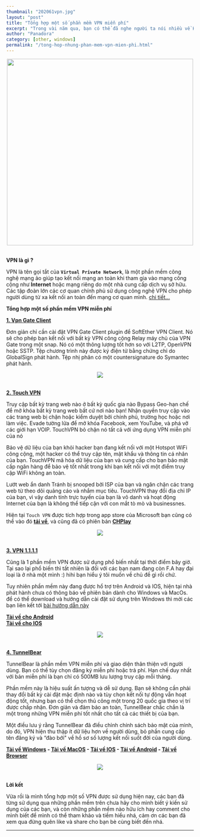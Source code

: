 ```yaml
---
thumbnail: "202061vpn.jpg"
layout: "post"
title: "Tổng hợp một số phần mềm VPN miễn phí"
excerpt: "Trong vài năm qua, bạn có thể đã nghe người ta nói nhiều về HTML5..."
author: "Panadora"
category: [other, windows]
permalink: "/tong-hop-nhung-phan-mem-vpn-mien-phi.html"
---
```


<center><img class="img-thumbnail" width="500" src="{{baseurl}}/image/202061vpn.jpg"></center>
<br>

**VPN là gì ?**

VPN là tên gọi tắt của **`Virtual Private Network`**, là một phần mềm công nghệ mạng ảo giúp tạo kết nối mạng an toàn khi tham gia vào mạng công cộng như **Internet** hoặc mạng riêng do một nhà cung cấp dịch vụ sở hữu. Các tập đoàn lớn các cơ quan chính phủ sử dụng công nghệ VPN cho phép người dùng từ xa kết nối an toàn đến mạng cơ quan mình. [chi tiết...](https://quantrimang.com/ly-thuyet-vpn-la-gi-117232)

**Tổng hợp một số phần mềm VPN miễn phí**

**[1. Vpn Gate Client](https://www.vpngate.net/en/download.aspx)**

Đơn giản chỉ cần cài đặt VPN Gate Client plugin để SoftEther VPN Client. Nó sẽ cho phép bạn kết nối với bất kỳ VPN công cộng Relay máy chủ của VPN Gate trong một snap. Nó có một thông lượng tốt hơn so với L2TP, OpenVPN hoặc SSTP. Tệp chương trình này được ký điện tử bằng chứng chỉ do GlobalSign phát hành. Tệp nhị phân có một countersignature do Symantec phát hành.

<center><img class="img-thumbnail" src="{{baseurl}}/image/vpngateclient.png"></center>
<br>

**[2. Touch VPN](https://touchvpn.net/)**

Truy cập bất kỳ trang web nào ở bất kỳ quốc gia nào
Bypass Geo-hạn chế để mở khóa bất kỳ trang web bất cứ nơi nào bạn! Nhận quyền truy cập vào các trang web bị chặn hoặc kiểm duyệt bởi chính phủ, trường học hoặc nơi làm việc. Evade tường lửa để mở khóa Facebook, xem YouTube, và phá vỡ các giới hạn VOIP. TouchVPN bỏ chặn nó tất cả với ứng dụng VPN miễn phí của nó

Bảo vệ dữ liệu của bạn khỏi hacker
bạn đang kết nối với một Hotspot WiFi công cộng, một hacker có thể truy cập tên, mật khẩu và thông tin cá nhân của bạn. TouchVPN mã hóa dữ liệu của bạn và cung cấp cho bạn bảo mật cấp ngân hàng để bảo vệ tốt nhất trong khi bạn kết nối với một điểm truy cập WiFi không an toàn.

Lướt web ẩn danh
Tránh bị snooped bởi ISP của bạn và ngăn chặn các trang web từ theo dõi quảng cáo và nhắm mục tiêu. TouchVPN thay đổi địa chỉ IP của bạn, vì vậy danh tính trực tuyến của bạn là vô danh và hoạt động Internet của bạn là không thể tiếp cận với con mắt tò mò và businessnes.

Hiện tại `Touch VPN` được tích hợp trong app store của Microsoft bạn cũng có thể vào đó **[tải về](https://www.microsoft.com/store/productId/9NBLGGH5GB3F)**, và cũng đã có phiên bản **[CHPlay](https://play.google.com/store/apps/details?id=com.northghost.touchvpn)**

<center><img class="img-thumbnail" src="{{baseurl}}/image/TouchVPN.jpg"></center>
<br>

**[3. VPN 1.1.1.1](https://1.1.1.1/)**

Cũng là 1 phần mềm VPN được sử dụng phổ biến nhất tại thời điểm bây giờ. Tại sao lại phổ biến thì tất nhiên là đối với các bạn nam đang còn F.A hay đại loại là ở nhà một mình :) hihi bạn hiểu ý tôi muốn về chủ đề gì rồi chứ.

Tuy nhiên phần mềm này đang được hổ trợ trên Android và IOS, hiện tại nhà phát hành chưa có thông báo về phiên bản dành cho Windows và MacOs. để có thể download và hướng dẫn cài đặt sử dụng trên Windows thì mời các bạn liên kết tới [bài hướng dẫn này](https://congnghevacuocsong.tk/huong-d-n-cai-dat-warp-1-1-1-1-tren-pc-windows-va-mac-os.html)

**[Tải về cho Android](https://play.google.com/store/apps/details?id=com.cloudflare.onedotonedotonedotone)**<br>
**[Tải về cho IOS](https://apps.apple.com/us/app/1-1-1-1-faster-internet/id1423538627)**

<center><img class="img-thumbnail" src="{{baseurl}}/image/1111vpn.jpg"></center>
<br>

**[4. TunnelBear](https://www.tunnelbear.com/)**

TunnelBear là phần mềm VPN miễn phí và giao diện thân thiện với người dùng. Bạn có thể tùy chọn đăng ký miễn phí hoặc trả phí. Hạn chế duy nhất với bản miễn phí là bạn chỉ có 500MB lưu lượng truy cập mỗi tháng.

Phần mềm này là hiệu suất ấn tượng và dễ sử dụng. Bạn sẽ không cần phải thay đổi bất kỳ cài đặt mặc định nào và tùy chọn kết nối tự động vẫn hoạt động tốt, nhưng bạn có thể chọn thủ công một trong 20 quốc gia theo vị trí được chấp nhận. Đơn giản và đảm bảo an toàn, TunnelBear chắc chắn là một trong những VPN miễn phí tốt nhất cho tất cả các thiết bị của bạn.

Một điều lưu ý rằng TunnelBear đã điều chỉnh chính sách bảo mật của mình, do đó, VPN hiện thu thập ít dữ liệu hơn về người dùng, bỏ phần cung cấp tên đăng ký và “đào bới" về hồ sơ số lượng kết nối suốt đời của người dùng.

**[Tải về Windows](https://www.tunnelbear.com/apps/windows) - [Tải về MacOS](https://www.tunnelbear.com/apps/mac) - [Tải về IOS](https://www.tunnelbear.com/apps/ios) - [Tải về Android](https://www.tunnelbear.com/apps/android) - [Tải về Browser](https://www.tunnelbear.com/apps/browser)**

<center><img class="img-thumbnail" src="{{baseurl}}/image/TunnelBear.jpg"></center>
<br>

**Lời kết**

Vừa rồi là mình tổng hợp một số VPN được sử dụng hiện nay, các bạn đã từng sử dụng qua những phần mềm trên chưa hãy cho mình biết ý kiến sử dụng của các bạn, và còn những phần mềm nào hữu ích hay comment cho mình biết để mình có thể tham khảo và tiềm hiểu nhá, cảm ơn các bạn đã xem qua đừng quên like và share cho bạn bè cùng biết đến nhá.

<hr>
